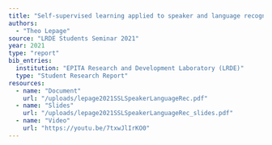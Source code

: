 ```yaml
---
title: "Self-supervised learning applied to speaker and language recognition"
authors:
  - "Theo Lepage"
source: "LRDE Students Seminar 2021"
year: 2021
type: "report"
bib_entries:
  institution: "EPITA Research and Development Laboratory (LRDE)"
  type: "Student Research Report"
resources:
  - name: "Document"
    url: "/uploads/lepage2021SSLSpeakerLanguageRec.pdf"
  - name: "Slides"
    url: "/uploads/lepage2021SSLSpeakerLanguageRec_slides.pdf"
  - name: "Video"
    url: "https://youtu.be/7txwJlIrKO0"
---
```


